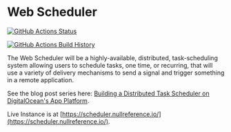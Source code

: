 # Web Scheduler

[![GitHub Actions Status](https://github.com/ElanHasson/web-scheduler/workflows/Build/badge.svg?branch=main)](https://github.com/ElanHasson/web-scheduler/actions)

[![GitHub Actions Build History](https://buildstats.info/github/chart/ElanHasson/web-scheduler?branch=main&includeBuildsFromPullRequest=false)](https://github.com/ElanHasson/web-scheduler/actions)

The Web Scheduler will be a highly-available, distributed, task-scheduling system allowing users to schedule tasks, one time, or recurring, that will use a variety of delivery mechanisms to send a signal and trigger something in a remote application.

See the blog post series here: [Building a Distributed Task Scheduler on DigitalOcean's App Platform](https://throw.nullreference.io/series/building-a-distributed-task-scheduler-on-digitalocean-app-platform/).

Live Instance is at [https://scheduler.nullreference.io/](https://scheduler.nullreference.io/).
